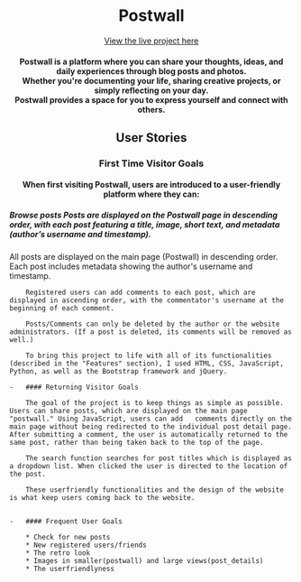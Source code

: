 <h1 align="center" color:>Postwall</h1>
<div align="center">
  <a href="https://postwall-500ee4318184.herokuapp.com/">View the live project here</a>
</div>

<h4 align="center">Postwall is a platform where you can share your thoughts, ideas, and daily experiences through blog posts and photos. 
  <br>Whether you're documenting your life, sharing creative projects, or simply reflecting on your day.
  <br>Postwall provides a space for you to express yourself and connect with others.</h4>


<h2 align="center">User Stories</h2>

<h3 align="center">First Time Visitor Goals</h3>
   <h4 align="center">When first visiting Postwall, users are introduced to a user-friendly platform where they can:</h4>
	 <h5>Browse posts  Posts are displayed on the Postwall page in descending order, with each post featuring a title, image, short text, and metadata (author’s username and timestamp).</h5>


All posts are displayed on the main page (Postwall) in descending order. Each post includes metadata showing the author's username and timestamp.

        Registered users can add comments to each post, which are displayed in ascending order, with the commentator's username at the beginning of each comment.

        Posts/Comments can only be deleted by the author or the website administrators. (If a post is deleted, its comments will be removed as well.)

        To bring this project to life with all of its functionalities (described in the "Features" section), I used HTML, CSS, JavaScript, Python, as well as the Bootstrap framework and jQuery.

    -   #### Returning Visitor Goals

        The goal of the project is to keep things as simple as possible. Users can share posts, which are displayed on the main page "postwall." Using JavaScript, users can add   comments directly on the main page without being redirected to the individual post detail page. After submitting a comment, the user is automatically returned to the same post, rather than being taken back to the top of the page.

        The search function searches for post titles which is displayed as a dropdown list. When clicked the user is directed to the location of the post. 

        These userfriendly functionalities and the design of the website is what keep users coming back to the website. 


    -   #### Frequent User Goals

        * Check for new posts
        * New registered users/friends
        * The retro look
        * Images in smaller(postwall) and large views(post_details)
        * The userfriendlyness

